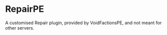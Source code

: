 # RepairPE
A customised Repair plugin, provided by VoidFactionsPE, and not meant for other servers.
